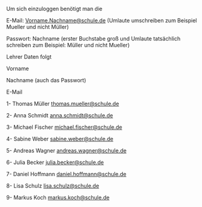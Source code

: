 Um sich einzuloggen benötigt man die


E-Mail: Vorname.Nachname@schule.de (Umlaute umschreiben zum Beispiel Mueller und nicht Müller)


Passwort: Nachname (erster Buchstabe groß und Umlaute tatsächlich schreiben zum Beispiel: Müller und nicht Mueller)

Lehrer Daten folgt

Vorname

Nachname (auch das Passwort)

E-Mail


1-
Thomas
Müller
thomas.mueller@schule.de


2-
Anna
Schmidt
anna.schmidt@schule.de


3-
Michael
Fischer
michael.fischer@schule.de


4-
Sabine
Weber
sabine.weber@schule.de


5-
Andreas
Wagner
andreas.wagner@schule.de


6-
Julia
Becker
julia.becker@schule.de


7-
Daniel
Hoffmann
daniel.hoffmann@schule.de


8-
Lisa
Schulz
lisa.schulz@schule.de


9-
Markus
Koch
markus.koch@schule.de
